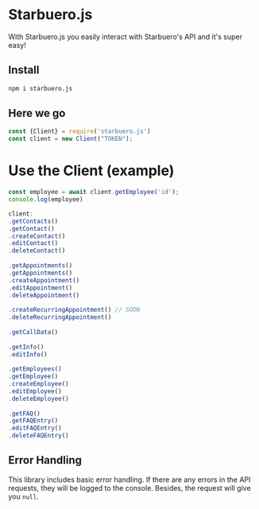 # Starbuero.js
With Starbuero.js you easily interact with Starbuero's API and it's super easy!
## Install
```bash
npm i starbuero.js
```

## Here we go
```js
const {Client} = require('starbuero.js')
const client = new Client("TOKEN");
```

# Use the Client (example)
```js
const employee = await client.getEmployee('id');
console.log(employee)
```
```js
client: 
.getContacts()
.getContact()
.createContact()
.editContact()
.deleteContact()
    
.getAppointments()
.getAppointments()
.createAppointment()
.editAppointment()
.deleteAppointment()
    
.createRecurringAppointment() // SOON
.deleteRecurringAppointment()
    
.getCallData()
    
.getInfo()
.editInfo()
    
.getEmployees()
.getEmployee()
.createEmployee()
.editEmployee()
.deleteEmployee()
    
.getFAQ()
.getFAQEntry()
.editFAQEntry()
.deleteFAQEntry()
```

## Error Handling
This library includes basic error handling. If there are any errors in the API requests, they will be logged to the console. Besides, the request will give you `null`.
